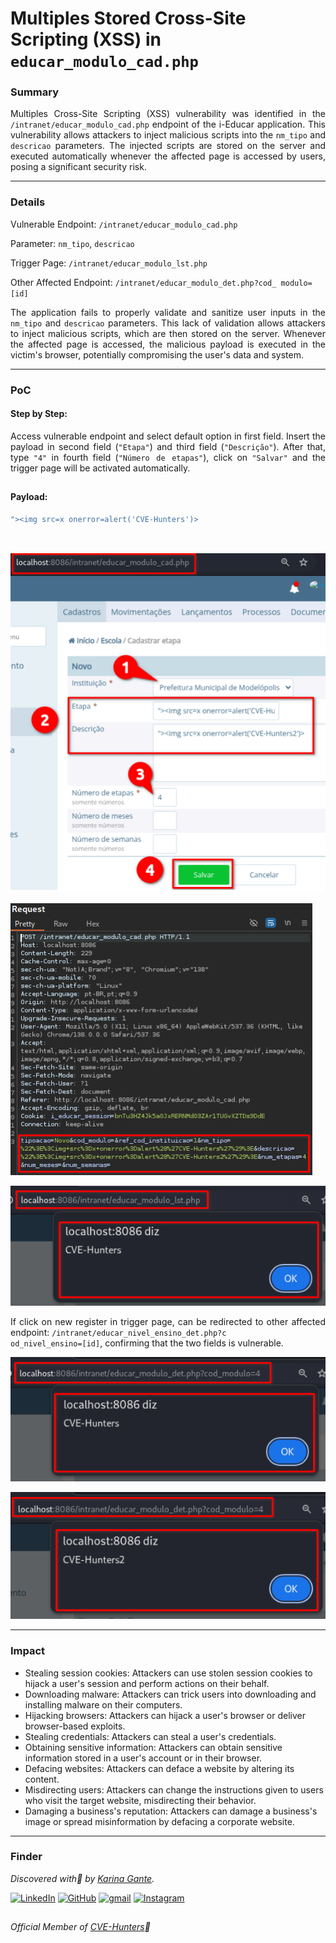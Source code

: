 # Multiples Stored Cross-Site Scripting (XSS) in `educar_modulo_cad.php`

### Summary

<p align="justify">Multiples Cross-Site Scripting (XSS) vulnerability was identified in the <code>/intranet/educar_modulo_cad.php</code> endpoint of the i-Educar application. This vulnerability allows attackers to inject malicious scripts into the <code>nm_tipo</code> and <code>descricao</code> parameters. The injected scripts are stored on the server and executed automatically whenever the affected page is accessed by users, posing a significant security risk.</p>

---

### Details

Vulnerable Endpoint: `/intranet/educar_modulo_cad.php`

Parameter: `nm_tipo`, `descricao`

Trigger Page: `/intranet/educar_modulo_lst.php`

Other Affected Endpoint: `/intranet/educar_modulo_det.php?cod_
modulo=[id]`

<p align="justify">The application fails to properly validate and sanitize user inputs in the <code>nm_tipo</code> and <code>descricao</code> parameters. This lack of validation allows attackers to inject malicious scripts, which are then stored on the server. Whenever the affected page is accessed, the malicious payload is executed in the victim's browser, potentially compromising the user's data and system.</p>

---

### PoC

#### Step by Step:

<p align="justify">Access vulnerable endpoint and select default option in first field. Insert the payload in second field (<code>"Etapa"</code>) and third field (<code>"Descrição"</code>). After that, type <code>"4"</code> in fourth field (<code>"Número de etapas"</code>), click on <code>"Salvar"</code> and the trigger page will be activated automatically.</p>

##

#### Payload:

````javascript
"><img src=x onerror=alert('CVE-Hunters')>
````
</br>

![](/CVEs/images/storedXss81.png)

![](/CVEs/images/storedXss82.png)

![](/CVEs/images/storedXss83.png)

<p align="justify">If click on new register in trigger page, can be redirected to other affected endpoint: <code>/intranet/educar_nivel_ensino_det.php?c
od_nivel_ensino=[id]</code>, confirming that the two fields is vulnerable.</p>

![](/CVEs/images/storedXss84.png)

![](/CVEs/images/storedXss85.png)

---

### Impact

<p align="justify">
<ul>
  <li>Stealing session cookies: Attackers can use stolen session cookies to hijack a user's session and perform actions on their behalf.</li>
  <li>Downloading malware: Attackers can trick users into downloading and installing malware on their computers.</li>
  <li>Hijacking browsers: Attackers can hijack a user's browser or deliver browser-based exploits.</li>
  <li>Stealing credentials: Attackers can steal a user's credentials.</li>
  <li>Obtaining sensitive information: Attackers can obtain sensitive information stored in a user's account or in their browser.</li>
  <li>Defacing websites: Attackers can deface a website by altering its content.</li>
  <li>Misdirecting users: Attackers can change the instructions given to users who visit the target website, misdirecting their behavior.</li>
  <li>Damaging a business's reputation: Attackers can damage a business's image or spread misinformation by defacing a corporate website.</li>
</ul>
</p>

---

### Finder

*Discovered with💜 by [Karina Gante](https://karinagante.github.io/).* 

[![LinkedIn](https://skillicons.dev/icons?i=linkedin&theme=dark)](https://www.linkedin.com/in/karina-gante/)
[![GitHub](https://skillicons.dev/icons?i=github&theme=dark)](https://www.github.com/KarinaGante/)
[![gmail](https://skillicons.dev/icons?i=gmail&theme=dark)](mailto:karina.gante1@gmail.com)
[![Instagram](https://skillicons.dev/icons?i=instagram&theme=dark)](https://www.instagram.com/karinovisk02/)

##

*Official Member of [CVE-Hunters](https://www.cvehunters.com/)🏹*